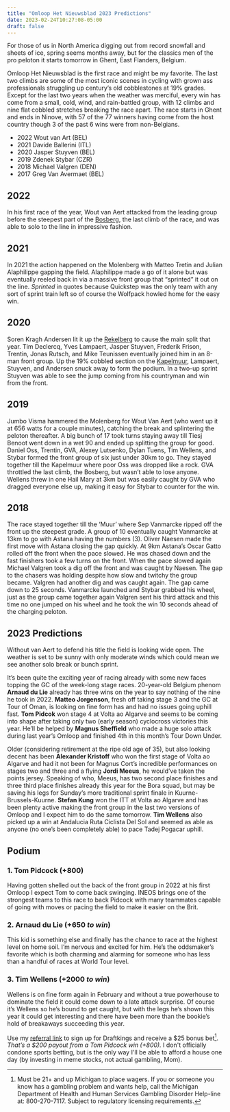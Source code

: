 ```yaml
---
title: "Omloop Het Nieuwsblad 2023 Predictions"
date: 2023-02-24T10:27:08-05:00
draft: false
---
```


For those of us in North America digging out from record snowfall and sheets of ice, spring seems months away, but for the classics men of the pro peloton it starts tomorrow in Ghent, East Flanders, Belgium.

Omloop Het Nieuwsblad is the first race and might be my favorite. The last two climbs are some of the most iconic scenes in cycling with grown ass professionals struggling up century’s old cobblestones at 19% grades. Except for the last two years when the weather was merciful, every win has come from a small, cold, wind, and rain-battled group, with 12 climbs and nine flat cobbled stretches breaking the race apart. The race starts in Ghent and ends in Ninove, with 57 of the 77 winners having come from the host country though 3 of the past 6 wins were from non-Belgians.

- 2022 Wout van Art (BEL)
- 2021 Davide Ballerini (ITL)
- 2020 Jasper Stuyven (BEL)
- 2019 Zdenek Stybar (CZR)
- 2018 Michael Valgren (DEN)
- 2017 Greg Van Avermaet (BEL)

## 2022
In his first race of the year, Wout van Aert attacked from the leading group before the steepest part of the [Bosberg](https://climbfinder.com/en/climbs/bosberg), the last climb of the race, and was able to solo to the line in impressive fashion.

## 2021
In 2021 the action happened on the Molenberg with Matteo Tretin and Julian Alaphilippe gapping the field. Alaphilippe made a go of it alone but was eventually reeled back in via a massive front group that “sprinted” it out on the line. *Sprinted* in quotes because Quickstep was the only team with any sort of sprint train left so of course the Wolfpack howled home for the easy win.

## 2020
Soren Kragh Andersen lit it up the [Rekelberg](https://climbfinder.com/en/climbs/rekelberg) to cause the main split that year. Tim Declercq, Yves Lampaert, Jasper Stuyven, Frederik Frison, Trentin, Jonas Rutsch, and Mike Teunissen eventually joined him in an 8-man front group. Up the 19% cobbled section on the [Kapelmuur](https://climbfinder.com/en/climbs/muur-van-geraardsbergen), Lampaert, Stuyven, and Andersen snuck away to form the podium. In a two-up sprint Stuyven was able to see the jump coming from his countryman and win from the front.

## 2019
Jumbo Visma hammered the Molenberg for Wout Van Aert (who went up it at 656 watts for a couple minutes), catching the break and splintering the peloton thereafter. A big bunch of 17 took turns staying away till Tiesj Benoot went down in a wet 90 and ended up splitting the group for good. Daniel Oss, Trentin, GVA, Alexey Lutsenko, Dylan Tuens, Tim Wellens, and Stybar formed the front group of six just under 30km to go. They stayed together till the Kapelmuur where poor Oss was dropped like a rock. GVA throttled the last climb, the Bosberg, but wasn’t able to lose anyone. Wellens threw in one Hail Mary at 3km but was easily caught by GVA who dragged everyone else up, making it easy for Stybar to counter for the win.

## 2018
The race stayed together till the ‘Muur’ where Sep Vanmarcke ripped off the front up the steepest grade. A group of 10 eventually caught Vanmarcke at 13km to go with Astana having the numbers (3). Oliver Naesen made the first move with Astana closing the gap quickly. At 9km Astana’s Oscar Gatto rolled off the front when the pace slowed. He was chased down and the fast finishers took a few turns on the front. When the pace slowed again Michael Valgren took a dig off the front and was caught by Naesen. The gap to the chasers was holding despite how slow and twitchy the group became. Valgren had another dig and was caught again. The gap came down to 25 seconds. Vanmarcke launched and Stybar grabbed his wheel, just as the group came together again Valgren sent his third attack and this time no one jumped on his wheel and he took the win 10 seconds ahead of the charging peloton.

## 2023 Predictions
Without van Aert to defend his title the field is looking wide open. The weather is set to be sunny with only moderate winds which could mean we see another solo break or bunch sprint.

It’s been quite the exciting year of racing already with some new faces topping the GC of the week-long stage races. 20-year-old Belgium phenom **Arnaud du Lie** already has three wins on the year to say nothing of the nine he took in 2022. **Matteo Jorgenson**, fresh off taking stage 3 and the GC at Tour of Oman, is looking on fine form has and had no issues going uphill fast. **Tom Pidcok** won stage 4 at Volta ao Algarve and seems to be coming into shape after taking only two (early season) cyclocross victories this year. He’ll be helped by **Magnus Sheffield** who made a huge solo attack during last year’s Omloop and finished 4th in this month’s Tour Down Under. 

Older (considering retirement at the ripe old age of 35), but also looking decent has been **Alexander Kristoff** who won the first stage of Volta ao Algarve and had it not been for Magnus Cort’s incredible performances on stages two and three and a flying **Jordi Meeus**, he would’ve taken the points jersey. Speaking of who, Meeus, has two second place finishes and three third place finishes already this year for the Bora squad, but may be saving his legs for Sunday’s more traditional sprint finale in Kuurne-Brussels-Kuurne. **Stefan Kung** won the ITT at Volta ao Algarve and has been plenty active making the front group in the last two versions of Omloop and I expect him to do the same tomorrow. **Tim Wellens** also picked up a win at Andalucia Ruta Ciclista Del Sol and seemed as able as anyone (no one’s been completely able) to pace Tadej Pogacar uphill.



## Podium

### 1. Tom Pidcock (+800)
Having gotten shelled out the back of the front group in 2022 at his first Omloop I expect Tom to come back swinging. INEOS brings one of the strongest teams to this race to back Pidcock with many teammates capable of going with moves or pacing the field to make it easier on the Brit.
### 2. Arnaud du Lie (+650 *to win*)
This kid is something else and finally has the chance to race at the highest level on home soil. I’m nervous and excited for him. He’s the oddsmaker’s favorite which is both charming and alarming for someone who has less than a handful of races at World Tour level.
### 3. Tim Wellens (+2000 *to win*)
Wellens is on fine form again in February and without a true powerhouse to dominate the field it could come down to a late attack surprise. Of course it’s Wellens so he’s bound to get caught, but with the legs he’s shown this year it could get interesting and there have been more than the bookie’s hold of breakaways succeeding this year.

Use my [referral link](https://sportsbook.draftkings.com/r/sb/thekidyouforgot/US-MI-SB) to sign up for Draftkings and receive a $25 bonus bet[^1]. *That’s a $200 payout from a Tom Pidcock win (+800).* I don't officially condone sports betting, but is the only way I'll be able to afford a house one day (by investing in meme stocks, not actual gambling, Mom).

[^1]: Must be 21+ and up Michigan to place wagers. If you or someone you know has a gambling problem and wants help, call the Michigan Department of Health and Human Services Gambling Disorder Help-line at: 800-270-7117. Subject to regulatory licensing requirements.